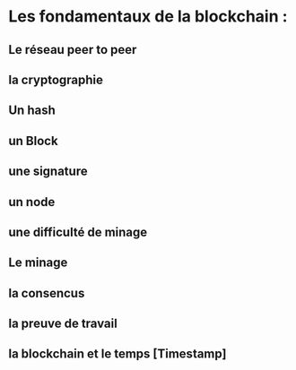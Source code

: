 # Les fondamentaux de la blockchain :

## Le réseau peer to peer
## la cryptographie
## Un hash
## un Block
## une signature
## un node
## une difficulté de minage
## Le minage
## la consencus 
## la preuve de travail
## la blockchain et le temps [Timestamp]
